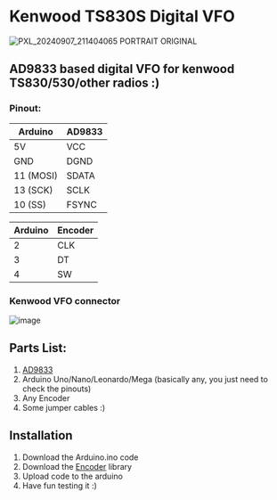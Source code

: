 # Kenwood TS830S Digital VFO

![PXL_20240907_211404065 PORTRAIT ORIGINAL](https://github.com/user-attachments/assets/91802eb5-43af-45fe-80af-069eaa523328)

## AD9833 based digital VFO for kenwood TS830/530/other radios :)

### Pinout:

| Arduino   | AD9833 |    
|-----------|--------|
| 5V        | VCC    |
| GND       | DGND   |
| 11 (MOSI) | SDATA  |
| 13 (SCK)  | SCLK   |
| 10 (SS)   | FSYNC  |

| Arduino | Encoder |
|---------|---------|
|   2     |   CLK   |
|   3     |   DT    |
|   4     |   SW    |


### Kenwood VFO connector
![image](https://github.com/user-attachments/assets/731ca900-91f8-4690-ba3e-0c194500833d)


## Parts List:
1. [AD9833](https://www.analog.com/media/en/technical-documentation/data-sheets/ad9833.pdf)
2. Arduino Uno/Nano/Leonardo/Mega (basically any, you just need to check the pinouts)
3. Any Encoder
4. Some jumper cables :)

## Installation

1. Download the Arduino.ino code
2. Download the [Encoder](https://www.arduino.cc/reference/en/libraries/encoder/) library
3. Upload code to the arduino
4. Have fun testing it :)
